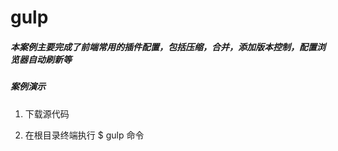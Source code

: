# gulp 
##### 本案例主要完成了前端常用的插件配置，包括压缩，合并，添加版本控制，配置浏览器自动刷新等 
##### 案例演示
1. 下载源代码

1. 在根目录终端执行 $ gulp 命令


